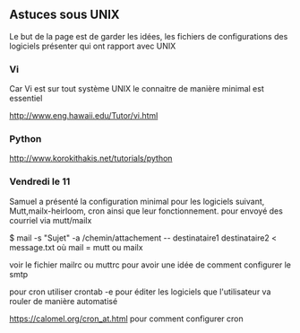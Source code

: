 

## Astuces sous UNIX

Le but de la page est de garder les idées, les fichiers de configurations  des logiciels présenter qui ont rapport avec UNIX 


### Vi

Car Vi est sur tout système UNIX le connaitre de manière minimal est essentiel  

<a href="http://www.eng.hawaii.edu/Tutor/vi.html">http://www.eng.hawaii.edu/Tutor/vi.html</a> 


### Python

<a href="http://www.korokithakis.net/tutorials/python">http://www.korokithakis.net/tutorials/python</a> 


### Vendredi le 11

Samuel a présenté la configuration minimal pour les logiciels suivant, Mutt,mailx-heirloom, cron ainsi que leur fonctionnement.  pour envoyé des courriel via mutt/mailx   

$ mail -s "Sujet" -a /chemin/attachement -- destinataire1 destinataire2 < message.txt  où  mail = mutt  ou mailx    

voir le fichier mailrc ou muttrc pour avoir une idée de comment configurer le smtp 

pour cron utiliser crontab -e pour éditer les logiciels que l'utilisateur va rouler de manière automatisé 

<a href="https://calomel.org/cron_at.html">https://calomel.org/cron_at.html</a> pour comment configurer cron 
